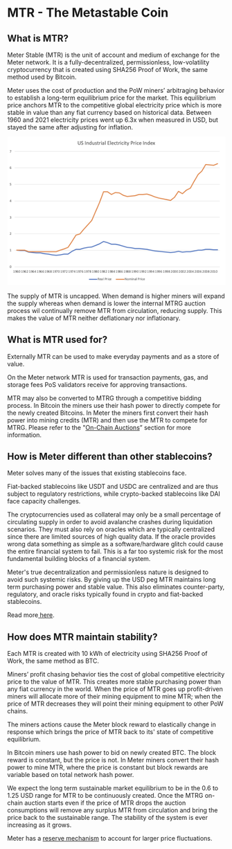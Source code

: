 # MTR - The Metastable Coin

## What is MTR?

Meter Stable \(MTR\) is the unit of account and medium of exchange for the Meter network. It is a fully-decentralized, permissionless, low-volatility cryptocurrency that is created using SHA256 Proof of Work, the same method used by Bitcoin. 

Meter uses the cost of production and the PoW miners’ arbitraging behavior to establish a long-term equilibrium price for the market. This equilibrium price anchors MTR to the competitive global electricity price which is more stable in value than any fiat currency based on historical data. Between 1960 and 2021 electricity prices went up 6.3x when measured in USD, but stayed the same after adjusting for inflation.

![US Electricity Price Measured by USD vs Adjust for Inflations](.gitbook/assets/image%20%282%29.png)

The supply of MTR is uncapped.  When demand is higher miners will expand the supply whereas when demand is lower the internal MTRG auction process wil continually remove MTR from circulation, reducing supply. This makes the value of MTR neither deflationary nor inflationary.

## What is MTR used for?

Externally MTR can be used to make everyday payments and as a store of value. 

On the Meter network MTR is used for transaction payments, gas, and storage fees PoS validators receive for approving transactions.

MTR may also be converted to MTRG through a competitive bidding process. In Bitcoin the miners use their hash power to directly compete for the newly created Bitcoins. In Meter the miners first convert their hash power into mining credits \(MTR\) and then use the MTR to compete for MTRG.  Please refer to the "[On-Chain Auctions](on-chain-auctions.md)” section for more information.

## How is Meter different than other stablecoins?

Meter solves many of the issues that existing stablecoins face. 

Fiat-backed stablecoins like USDT and USDC are centralized and are thus subject to regulatory restrictions, while crypto-backed stablecoins like DAI face capacity challenges. 

The cryptocurrencies used as collateral may only be a small percentage of circulating supply in order to avoid avalanche crashes during liquidation scenarios. They must also rely on oracles which are typically centralized since there are limited sources of high quality data.  If the oracle provides wrong data something as simple as a software/hardware glitch could cause the entire financial system to fail. This is a far too systemic risk for the most fundamental building blocks of a financial system. 

Meter's true decentralization and permissionless nature is designed to avoid such systemic risks. By giving up the USD peg MTR maintains long term purchasing power and stable value. This also eliminates counter-party, regulatory, and oracle risks typically found in crypto and fiat-backed stablecoins.

Read more[ here](https://medium.com/meter-io/meter-why-we-are-different-7cd94ea6eead).

## How does MTR maintain stability?

Each MTR is created with 10 kWh of electricity using SHA256 Proof of Work, the same method as BTC. 

Miners’ profit chasing behavior ties the cost of global competitive electricity price to the value of MTR. This creates more stable purchasing power than any fiat currency in the world. When the price of MTR goes up profit-driven miners will allocate more of their mining equipment to mine MTR; when the price of MTR decreases they will point their mining equipment to other PoW chains. 

The miners actions cause the Meter block reward to elastically change in response which brings the price of MTR back to its' state of competitive equilibrium. 

In Bitcoin miners use hash power to bid on newly created BTC. The block reward is constant, but the price is not. In Meter miners convert their hash power to mine MTR, where the price is constant but block rewards are variable based on total network hash power. 

We expect the long term sustainable market equilibrium to be in the 0.6 to 1.25 USD range for MTR to be continuously created.  Once the MTRG on-chain auction starts even if the price of MTR drops the auction consumptions will remove any surplus MTR from circulation and bring the price back to the sustainable range. The stability of the system is ever increasing as it grows.

Meter has a [reserve mechanism](the-meter-reserve.md) to account for larger price fluctuations.

